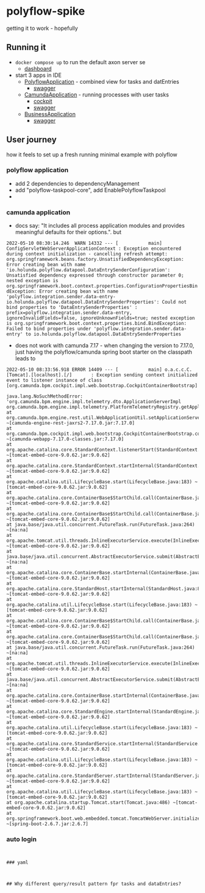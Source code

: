 # polyflow-spike

getting it to work - hopefully

## Running it

- `docker compose up` to run the default axon server se
  - [dashboard](http://localhost:8024/#overview)
- start 3 apps in IDE
  - [PolyflowApplication](./polyflow-application/src/main/kotlin/PolyflowApplication.kt) - combined view for tasks and datEntries
    - [swagger](http://localhost:20000/)
  - [CamundaApplication](./camunda-application/src/main/kotlin/CamundaApplication.kt) - running processes with user tasks
    - [cockpit](http://localhost:20001/camunda/app/cockpit/default/#/dashboard)
    - [swagger](http://localhost:20001/swagger-ui/index.html)
  - [BusinessApplication](./business-application/src/main/kotlin/BusinessApplication.kt)
    - [swagger](http://localhost:20002/)



## User journey

how it feels to set up a fresh running minimal example with polyflow

### polyflow application

- add 2 dependencies to dependencyManagement
- add "polyflow-taskpool-core", add EnablePolyflowTaskpool
- 

### camunda application

- docs say: "It includes all process application modules and provides meaningful defaults for their options.". but

`2022-05-10 08:30:14.246  WARN 14332 --- [           main] ConfigServletWebServerApplicationContext : Exception encountered during context initialization - cancelling refresh attempt: org.springframework.beans.factory.UnsatisfiedDependencyException: Error creating bean with name 'io.holunda.polyflow.datapool.DataEntrySenderConfiguration': Unsatisfied dependency expressed through constructor parameter 0; nested exception is org.springframework.boot.context.properties.ConfigurationPropertiesBindException: Error creating bean with name 'polyflow.integration.sender.data-entry-io.holunda.polyflow.datapool.DataEntrySenderProperties': Could not bind properties to 'DataEntrySenderProperties' : prefix=polyflow.integration.sender.data-entry, ignoreInvalidFields=false, ignoreUnknownFields=true; nested exception is org.springframework.boot.context.properties.bind.BindException: Failed to bind properties under 'polyflow.integration.sender.data-entry' to io.holunda.polyflow.datapool.DataEntrySenderProperties`

- does not work with camunda 7.17 - when changing the version to 7.17.0, just having the polyflow/camunda spring boot starter on the classpath leads to

```
2022-05-10 08:33:56.918 ERROR 14409 --- [           main] o.a.c.c.C.[Tomcat].[localhost].[/]       : Exception sending context initialized event to listener instance of class [org.camunda.bpm.cockpit.impl.web.bootstrap.CockpitContainerBootstrap]

java.lang.NoSuchMethodError: 'org.camunda.bpm.engine.impl.telemetry.dto.ApplicationServerImpl org.camunda.bpm.engine.impl.telemetry.PlatformTelemetryRegistry.getApplicationServer()'
at org.camunda.bpm.engine.rest.util.WebApplicationUtil.setApplicationServer(WebApplicationUtil.java:31) ~[camunda-engine-rest-jaxrs2-7.17.0.jar:7.17.0]
at org.camunda.bpm.cockpit.impl.web.bootstrap.CockpitContainerBootstrap.contextInitialized(CockpitContainerBootstrap.java:43) ~[camunda-webapp-7.17.0-classes.jar:7.17.0]
at org.apache.catalina.core.StandardContext.listenerStart(StandardContext.java:4766) ~[tomcat-embed-core-9.0.62.jar:9.0.62]
at org.apache.catalina.core.StandardContext.startInternal(StandardContext.java:5230) ~[tomcat-embed-core-9.0.62.jar:9.0.62]
at org.apache.catalina.util.LifecycleBase.start(LifecycleBase.java:183) ~[tomcat-embed-core-9.0.62.jar:9.0.62]
at org.apache.catalina.core.ContainerBase$StartChild.call(ContainerBase.java:1396) ~[tomcat-embed-core-9.0.62.jar:9.0.62]
at org.apache.catalina.core.ContainerBase$StartChild.call(ContainerBase.java:1386) ~[tomcat-embed-core-9.0.62.jar:9.0.62]
at java.base/java.util.concurrent.FutureTask.run(FutureTask.java:264) ~[na:na]
at org.apache.tomcat.util.threads.InlineExecutorService.execute(InlineExecutorService.java:75) ~[tomcat-embed-core-9.0.62.jar:9.0.62]
at java.base/java.util.concurrent.AbstractExecutorService.submit(AbstractExecutorService.java:145) ~[na:na]
at org.apache.catalina.core.ContainerBase.startInternal(ContainerBase.java:919) ~[tomcat-embed-core-9.0.62.jar:9.0.62]
at org.apache.catalina.core.StandardHost.startInternal(StandardHost.java:835) ~[tomcat-embed-core-9.0.62.jar:9.0.62]
at org.apache.catalina.util.LifecycleBase.start(LifecycleBase.java:183) ~[tomcat-embed-core-9.0.62.jar:9.0.62]
at org.apache.catalina.core.ContainerBase$StartChild.call(ContainerBase.java:1396) ~[tomcat-embed-core-9.0.62.jar:9.0.62]
at org.apache.catalina.core.ContainerBase$StartChild.call(ContainerBase.java:1386) ~[tomcat-embed-core-9.0.62.jar:9.0.62]
at java.base/java.util.concurrent.FutureTask.run(FutureTask.java:264) ~[na:na]
at org.apache.tomcat.util.threads.InlineExecutorService.execute(InlineExecutorService.java:75) ~[tomcat-embed-core-9.0.62.jar:9.0.62]
at java.base/java.util.concurrent.AbstractExecutorService.submit(AbstractExecutorService.java:145) ~[na:na]
at org.apache.catalina.core.ContainerBase.startInternal(ContainerBase.java:919) ~[tomcat-embed-core-9.0.62.jar:9.0.62]
at org.apache.catalina.core.StandardEngine.startInternal(StandardEngine.java:263) ~[tomcat-embed-core-9.0.62.jar:9.0.62]
at org.apache.catalina.util.LifecycleBase.start(LifecycleBase.java:183) ~[tomcat-embed-core-9.0.62.jar:9.0.62]
at org.apache.catalina.core.StandardService.startInternal(StandardService.java:432) ~[tomcat-embed-core-9.0.62.jar:9.0.62]
at org.apache.catalina.util.LifecycleBase.start(LifecycleBase.java:183) ~[tomcat-embed-core-9.0.62.jar:9.0.62]
at org.apache.catalina.core.StandardServer.startInternal(StandardServer.java:927) ~[tomcat-embed-core-9.0.62.jar:9.0.62]
at org.apache.catalina.util.LifecycleBase.start(LifecycleBase.java:183) ~[tomcat-embed-core-9.0.62.jar:9.0.62]
at org.apache.catalina.startup.Tomcat.start(Tomcat.java:486) ~[tomcat-embed-core-9.0.62.jar:9.0.62]
at org.springframework.boot.web.embedded.tomcat.TomcatWebServer.initialize(TomcatWebServer.java:123) ~[spring-boot-2.6.7.jar:2.6.7]
```

### auto login

```


### yaml



## Why different query/result pattern fpr tasks and dataEntries?
